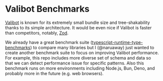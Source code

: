 # Valibot Benchmarks

[Valibot](https://github.com/fabian-hiller/valibot) is known for its extremely small bundle size and tree-shakability thanks to its simple architecture.
It would be even nice if Valibot is faster than competitors, notably, [Zod](https://github.com/colinhacks/zod).

We already have a great benchmark suite ([typescript-runtime-type-benchmarks](https://github.com/moltar/typescript-runtime-type-benchmarks)) to compare many libraries but I (@naruaway) just wanted to create another benchmark suite to focus on improving Valibot performance. For example, this repo includes more diverse set of schema and data so that we can detect performance issue for specific patterns. Also this benchmark runs on more environments including Node.js, Bun, Deno, and probably more in the future (e.g. web browsers).

